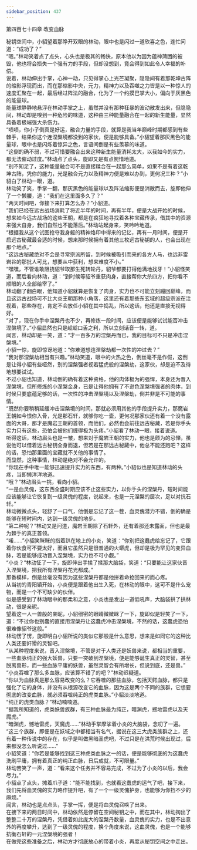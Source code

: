 ```yaml
---
sidebar_position: 437
---
```

 第四百七十四章 改变血脉


秘钥空间中，小貂望着那睁开双眼的林动，眼中也是闪过一道欣喜之色，连忙问道：“成功了？”  
“嗯。”林动笑着点了点头，心头也是极其的畅快，原本他以为因为蕴神蒲团的被毁，他也将会损失一个强有力的手段，但却没想到，竟会得到如此令人幸福的补偿。  
说着，林动伸出手掌，心神一动，只见得掌心上光芒凝聚，隐隐间有着那乾坤古阵的缩影浮现而出，而在那缩影中央，元力，精神力以及吞噬之力皆是以一种惊人的速度汇聚在一起，最后经过阵法的融合，化为了一个约摸巴掌大小，偏向于灰黑色的能量球。  
能量球静静地悬浮在林动手掌之上，虽然并没有那种狂暴的波动散发出来，但隐隐间，林动却是嗅到一种危险的味道，这种由三种能量融合在一起的新生能量，显然具备着极端强大杀伤力。  
“啧啧，你小子倒真是好运，融合力量的手段，就算是我当年巅峰时期都感到有些棘手，结果你这个连涅槃境都没到的家伙，便是能够具备。”小貂望着那灰黑色的能量球，眼中也是闪烁着惊异之色，言语间倒是有些羡慕的味道。  
“这倒的确不弱，不过可惜要融合出来这种新生能量消耗太大，以我如今的实力，都无法催动过度。”林动点了点头，旋即又是有点惋惜地道。  
“别不知足了，这种能量融合可不是直接糅合在一起那么简单，如果不是有着这乾坤古阵，凭你的能力，光是融合元力以及精神力便是难以办到，更何况三种？”小貂白了林动一眼，道。  
林动笑了笑，手掌一翻，那灰黑色的能量球以及阵法缩影便是消散而去，旋即他伸了一个懒腰，道：“我们在这里面多久了？”  
“两天时间吧，你接下来打算怎么办？”小貂道。  
“我们已经在远古战场消耗了将近半年的时间，再有半年，便是大战开始的时候，想来如今远古战场的这些王朝，都是在疯狂地寻找着各种宝藏传承，借其中的资源来强大自身，我们自然也不能落后。”林动站起身来，笑吟吟地道。  
“根据我从这个试图抢夺我身躯的精神烙印中得来的记忆，再有一月时间，便是开启远古秘藏最合适的时候，想来那时候拥有着其他三枚远古秘钥的人，也会出现在那个地点。”  
“这远古秘藏绝对不会是寻常宗派所留，到时候被吸引而来的各方人马，也远非雷岩谷的那批人可比，想要从中获利，想来难度不小。”  
“嘿嘿，不管谁敢阻挠貂爷取那生死转轮丹，貂爷都要打得他满地找牙！”小貂怪笑道，而后看向林动，道：“到时候等貂爷重获肉身，直接帮你大杀四方，把你看不顺眼的人全部给宰了。”  
林动翻了翻白眼，他知道小貂就算是恢复了肉身，实力也不可能立刻蹦回巅峰，而且这远古战场可不比大炎王朝那种小角落，这里还有着那些东玄域的超级宗派在注视着，那些存在，肯定不会放任小貂在其中捣乱，所以这话，他还是直接无视得好。  
“对了，现在你手中涅槃丹也不少，再修炼一段时间，应该便是能够试试能否冲击涅槃境了。”小貂显然也只是趁趁口舌之利，所以立刻话音一转，道。  
闻言，林动却是一笑，道：“才一百多万的涅槃丹而已，我的目标可不只是冲击涅槃境。”  
小貂一惊，旋即惊讶地道：“你难道想连涅槃劫都一次性的冲过去？”  
“我对那涅槃劫相当有兴趣。”林动笑道，眼中的火热之色，倒丝毫不是作假，这倒是让得小貂有些哑然，别的涅槃强者视若猛虎般的涅槃劫，这家伙，却是迫不及待地想要试试。  
不过小貂也知道，林动倒的确有着这种资格，他的肉体极为的强悍，本身还为晋入涅槃境，但所修炼的小涅槃金身，已是让得他拥有了不逊色涅槃境强者的肉体，到时候只要底蕴足够的话，一次性的冲击涅槃境以及涅槃劫，倒并非是不可能的事情。  
“既然你要稍稍延缓冲击涅槃境的时间，那就必须用其他的手段提升实力，那魔岩王朝如今恨你入骨，光是那石轩，就够你吃一壶，更何况那家伙还有着一个没有露面的大哥，那才是魔岩王朝的首领，而他们，必然也会前往远古秘藏，若是你手头实力只有这些，恐怕会被他们缠得极为头疼。”小貂看了林动一眼，接着说道。  
听得这话，林动眉头也是一皱，想来对于魔岩王朝的实力，他也是颇为的忌惮，虽说他可以借着远古秘钥全身而退，但若是在那远古秘藏中，他总不能还跑吧？这样的话，恐怕那里面的宝藏就不关他的事情了。  
而显然，这种事情，林动是绝对不会允许的。  
“你现在手中唯一能够迅速提升实力的东西，有两种。”小貂似也是知道林动的头疼，当即懒洋洋地道。  
“哦？”林动眉头一挑，看向小貂。  
“一是血灵傀，这东西全盛时期应该不止这些实力，以你手头的涅槃丹，短时间能应该能够让它恢复到一级灵傀的程度，说起来，也是一元涅槃的层次，足以对抗石轩。”  
林动微微点头，轻舒了一口气，他倒是忘记了这一茬，血灵傀潜力不错，倒的确是能够在短时间内，达到一级灵傀的地步。  
“第二种呢？”林动又是问道，魔岩王朝除了石轩外，还有着那还未露面，但也是最为棘手的真正首领。  
“喏……”小貂笑眯眯的指着趴在地上的小炎，笑道：“你别把这蠢虎给忘记了，它跟着你伙食可不要太好，而且它虽然只是很普通的火蟒虎，但却是极为罕见的变异血脉，若是能够成功晋入涅槃境，实力也不可小觑。”  
“小炎？”林动怔了一下，旋即伸出手揉了揉那大脑袋，笑道：“只要能让这家伙晋入涅槃境，把我所有涅槃丹花光都成。”  
那番模样，倒是丝毫没有因为这些涅槃丹都是他拼着命抢回来的而心疼。  
从当初的青阳镇开始，小炎便是跟着他出生入死，在林动的眼中，这可不是什么宠物，而是一个不可缺少的伙伴。  
似是感受到了林动眼中的那柔和之意，小炎也是发出一道低吼声，大脑袋拱了拱林动，很是亲昵。  
望着这一人一兽般的亲昵，小貂细密的眼睛微微眯了一下，旋即似是轻笑了一下，道：“不过你也别蠢的直接用涅槃丹让这蠢虎冲击涅槃境，不然的话，这蠢虎恐怕很难像貂爷这般。”  
林动愣了愣，旋即明白小貂所说的类似它那般是什么意思，想来是如同它的这种比人类还要奸猾的灵智吧。  
“从某种程度来说，晋入涅槃境，不管是对于人类还是妖兽来说，都相当的重要，一些血脉纯正的强大妖兽，只要一突破到涅槃境，便是能够诞生真正的灵智，甚至脱离兽形，而一些血脉平庸的妖兽，虽然灵智会有所增长，但说到底，还是兽。”  
“小炎吞噬了那么多血脉，应该算不错了的吧？”林动迟疑道。  
“你以为血脉真是那么容易改变的么？它吞噬的那些血脉，包括天鳄血脉，都只是强化了它的身体，并没有从根源改变它的血脉，因为这是两个不同的族群，它想要彻底的改变血脉，就必须吞噬纯正的虎类血脉。”小貂淡淡地道。  
“纯正的虎类血脉？”林动喃喃道。  
“据我所知道的，虎类妖兽族群，有三种血脉最为纯正，暗渊虎，撼地雷虎以及天魔虎。”  
“暗渊虎，憾地雷虎，天魔虎……”林动手掌摩挲着小炎的大脑袋，念叨了一遍。  
“这三个族群，即便是在妖域之中都相当有名气，据说在这三大虎类族群之上，还有着一种传说中的存在，似乎是叫做黑暗圣虎吧，不过只是在洪荒时候出现过，后来都没怎么听说过……”  
小貂笑道：“你若是能够找到这三种虎类血脉之一的话，便是能够彻底的为这蠢虎洗刷平庸，拥有着真正的纯正血脉，日后成就，不可限量。”  
林动苦笑了一声，道：“看来这个任务并不容易完成，不过为了小炎的以后，我会尽力。”  
小貂点了点头，摊着爪子道：“能不能找到，也就看这蠢虎的运气了吧，接下来，我们先将血灵傀的实力略作提升吧，有了一个一级灵傀护身，也能够为你挡不少的麻烦。”  
闻言，林动也是点点头，手掌一挥，便是将血灵傀召唤了出来。  
在接下来的两日时间中，林动依然是停留在空间秘钥之中，而在其中，林动掏出了整整二十万的涅槃丹，凭借着如此庞大的涅槃丹数量，血灵傀的实力，也是不出意外的再度攀升，达到了一级灵傀的程度，换个角度来说，这血灵傀，也是一个能够抗衡石轩的一元涅槃境的强者！  
在做完这些准备之后，林动方才彻底放心的带着小炎，再度从秘钥空间之中走出。  
  
  
